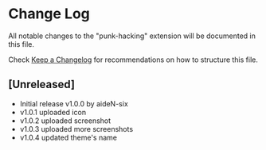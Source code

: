 # Change Log

All notable changes to the "punk-hacking" extension will be documented in this file.

Check [Keep a Changelog](http://keepachangelog.com/) for recommendations on how to structure this file.

## [Unreleased]

- Initial release v1.0.0 by aideN-six
- v1.0.1 uploaded icon
- v1.0.2 uploaded screenshot
- v1.0.3 uploaded more screenshots
- v1.0.4 updated theme's name

